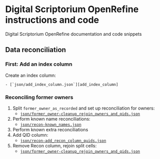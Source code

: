 # Digital Scriptorium OpenRefine instructions and code

Digital Scriptorium OpenRefine documentation and code snippets


## Data reconciliation

### First: Add an index column

Create an index column:

    - [`json/add_index_column.json`][add_index_column]

[add_index_column]:   json/add_index_column.json    "Add index column"

### Reconciling former owners

1. Split `former_owner_as_recorded` and set up reconciliation for owners:
    - [`json/former_owner-cleanup_rejoin_owners_and_qids.json`][split_owner]
2. Perform known name reconciliations:
    - [`json/recon-known_names.json`][known_names]
3. Perform known extra reconciliations
4. Add QID column:
    - [`json/recon-add_recon_column_quids.json`][add_reconned_qids]
5. Remove Recon column, rejoin split cells:
    - [`json/former_owner-cleanup_rejoin_owners_and_qids.json`][clean_owner]


[split_owner]:        json/former_owner-cleanup_rejoin_owners_and_qids.json   "Split owner and reconcile"
[known_names]:        json/recon-known_names.json                             "Known name reconciliations"
[add_reconned_qids]:  json/recon-add_recon_column_quids.json                  "Add QID column for reconciliations"
[clean_owner]:        json/former_owner-cleanup_rejoin_owners_and_qids.json   "Cleanup and rejoin owners and QIDs"
